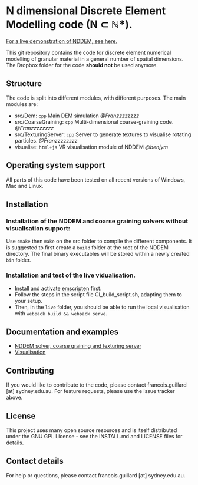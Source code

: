 # N dimensional Discrete Element Modelling code (N ⊂ ℕ*).
[For a live demonstration of NDDEM, see here.](https://franzzzzzzzz.github.io/NDDEM/visualise/docs/index.html#particle-visualisation)

This git repository contains the code for discrete element numerical modelling of granular material in a general number of spatial dimensions. The Dropbox folder for the code **should not** be used anymore.  

## Structure
The code is split into different modules, with different purposes. The main modules are:
- src/Dem: `cpp` Main DEM simulation *@Franzzzzzzzz*
- src/CoarseGraining: `cpp` Multi-dimensional coarse-graining code. *@Franzzzzzzzz*
- src/TexturingServer: `cpp` Server to generate textures to visualise rotating particles. *@Franzzzzzzzz*
- visualise: `html+js` VR visualisation module of NDDEM *@benjym*

## Operating system support
All parts of this code have been tested on all recent versions of Windows, Mac and Linux.

## Installation
### Installation of the NDDEM and coarse graining solvers without visualisation support:
Use `cmake` then `make` on the src folder to compile the different components. It is suggested to first create a `build` folder at the root of the NDDEM directory. The final binary executables will be stored within a newly created `bin` folder. 

### Installation and test of the live vidualisation. 
- Install and activate [emscripten](https://emscripten.org/docs/tools_reference/emsdk.html) first.
- Follow the steps in the script file CI_build_script.sh, adapting them to your setup.
- Then, in the `live` folder, you should be able to run the local visualisation with `webpack build && webpack serve`. 

## Documentation and examples
 - [NDDEM solver, coarse graining and texturing server](https://franzzzzzzzz.github.io/NDDEM/html/index.html)
 - [Visualisation](https://franzzzzzzzz.github.io/NDDEM/visualise/docs/index.html)
<!-- Additional information and project progress are available as a [Dropbox Paper](https://paper.dropbox.com/doc/N-Dimensional-DEM--ATnZ6ZOpm18JqKQGFYDe3eS0Ag-cM3nXtl2Yy4gNNfqlNYeS). -->

## Contributing
If you would like to contribute to the code, please contact francois.guillard [at] sydney.edu.au. For feature requests, please use the issue tracker above.

## License
This project uses many open source resources and is itself distributed under the GNU GPL License - see the INSTALL.md and LICENSE files for details.

## Contact details
For help or questions, please contact francois.guillard [at] sydney.edu.au.

<!--- Edited 27/04/2020. -->
